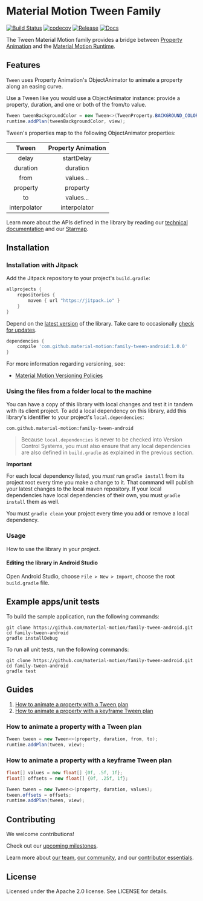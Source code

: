 # Material Motion Tween Family

[![Build Status](https://travis-ci.org/material-motion/family-tween-android.svg?branch=develop)](https://travis-ci.org/material-motion/family-tween-android)
[![codecov](https://codecov.io/gh/material-motion/family-tween-android/branch/develop/graph/badge.svg)](https://codecov.io/gh/material-motion/family-tween-android)
[![Release](https://img.shields.io/github/release/material-motion/family-tween-android.svg)](https://github.com/material-motion/family-tween-android/releases/latest)
[![Docs](https://img.shields.io/badge/jitpack-docs-green.svg)](https://jitpack.io/com/github/material-motion/family-tween-android/stable-SNAPSHOT/javadoc/)

The Tween Material Motion family provides a bridge between
[Property Animation](https://developer.android.com/guide/topics/graphics/prop-animation.html) and the
[Material Motion Runtime](https://github.com/material-motion/runtime-android).

## Features

`Tween` uses Property Animation's ObjectAnimator to animate a property along an easing curve.

Use a Tween like you would use a ObjectAnimator instance: provide a property, duration, and one or
both of the from/to value.

```java
Tween tweenBackgroundColor = new Tween<>(TweenProperty.BACKGROUND_COLOR, duration, Color.GREEN, Color.RED);
runtime.addPlan(tweenBackgroundColor, view);
```

Tween's properties map to the following ObjectAnimator properties:

| Tween | Property Animation |
|:-----:|:--------------:|
| delay  | startDelay |
| duration  | duration |
| from  | values... |
| property  | property |
| to  | values... |
| interpolator  | interpolator |

Learn more about the APIs defined in the library by reading our
[technical documentation](https://jitpack.io/com/github/material-motion/family-tween-android/1.0.0/javadoc/) and our
[Starmap](https://material-motion.github.io/material-motion/starmap/).

## Installation

### Installation with Jitpack

Add the Jitpack repository to your project's `build.gradle`:

```gradle
allprojects {
    repositories {
        maven { url "https://jitpack.io" }
    }
}
```

Depend on the [latest version](https://github.com/material-motion/family-tween-android/releases) of the library.
Take care to occasionally [check for updates](https://github.com/ben-manes/gradle-versions-plugin).

```gradle
dependencies {
    compile 'com.github.material-motion:family-tween-android:1.0.0'
}
```

For more information regarding versioning, see:

- [Material Motion Versioning Policies](https://material-motion.github.io/material-motion/team/essentials/core_team_contributors/release_process#versioning)

### Using the files from a folder local to the machine

You can have a copy of this library with local changes and test it in tandem
with its client project. To add a local dependency on this library, add this
library's identifier to your project's `local.dependencies`:

```
com.github.material-motion:family-tween-android
```

> Because `local.dependencies` is never to be checked into Version Control
Systems, you must also ensure that any local dependencies are also defined in
`build.gradle` as explained in the previous section.

**Important**

For each local dependency listed, you *must* run `gradle install` from its
project root every time you make a change to it. That command will publish your
latest changes to the local maven repository. If your local dependencies have
local dependencies of their own, you must `gradle install` them as well.

You must `gradle clean` your project every time you add or remove a local
dependency.

### Usage

How to use the library in your project.

#### Editing the library in Android Studio

Open Android Studio,
choose `File > New > Import`,
choose the root `build.gradle` file.

## Example apps/unit tests

To build the sample application, run the following commands:

    git clone https://github.com/material-motion/family-tween-android.git
    cd family-tween-android
    gradle installDebug

To run all unit tests, run the following commands:

    git clone https://github.com/material-motion/family-tween-android.git
    cd family-tween-android
    gradle test

## Guides

1. [How to animate a property with a Tween plan](#how-to-animate-a-property-with-a-tween-plan)
1. [How to animate a property with a keyframe Tween plan](#how-to-animate-a-property-with-a-keyframe-tween-plan)

### How to animate a property with a Tween plan

```java
Tween tween = new Tween<>(property, duration, from, to);
runtime.addPlan(tween, view);
```

### How to animate a property with a keyframe Tween plan

```java
float[] values = new float[] {0f, .5f, 1f};
float[] offsets = new float[] {0f, .25f, 1f};

Tween tween = new Tween<>(property, duration, values);
tween.offsets = offsets;
runtime.addPlan(tween, view);
```

## Contributing

We welcome contributions!

Check out our [upcoming milestones](https://github.com/material-motion/family-tween-android/milestones).

Learn more about [our team](https://material-motion.github.io/material-motion/team/),
[our community](https://material-motion.github.io/material-motion/team/community/), and
our [contributor essentials](https://material-motion.github.io/material-motion/team/essentials/).

## License

Licensed under the Apache 2.0 license. See LICENSE for details.
